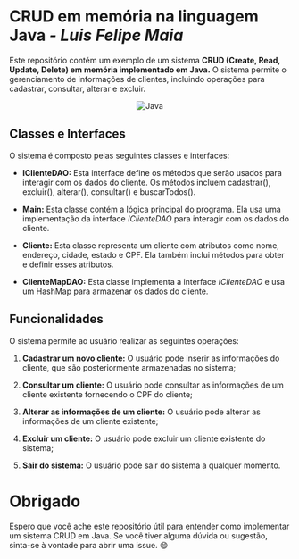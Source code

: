 # CRUD em memória na linguagem Java _- Luis Felipe Maia_
Este repositório contém um exemplo de um sistema **CRUD (Create, Read, Update, Delete) em memória implementado em Java.** O sistema permite o gerenciamento de informações de clientes, incluindo operações para cadastrar, consultar, alterar e excluir.

<div align="center">
  
  ![Java](https://antoniomedeiros.dev/files/2012/07/java.jpg)

</div>

## Classes e Interfaces
O sistema é composto pelas seguintes classes e interfaces:

* **IClienteDAO:** Esta interface define os métodos que serão usados para interagir com os dados do cliente. Os métodos incluem cadastrar(), excluir(), alterar(), consultar() e buscarTodos().

* **Main:** Esta classe contém a lógica principal do programa. Ela usa uma implementação da interface _IClienteDAO_ para interagir com os dados do cliente.

* **Cliente:** Esta classe representa um cliente com atributos como nome, endereço, cidade, estado e CPF. Ela também inclui métodos para obter e definir esses atributos.

* **ClienteMapDAO:** Esta classe implementa a interface _IClienteDAO_ e usa um HashMap para armazenar os dados do cliente.

## Funcionalidades
O sistema permite ao usuário realizar as seguintes operações:

1. **Cadastrar um novo cliente:** O usuário pode inserir as informações do cliente, que são posteriormente armazenadas no sistema;

2. **Consultar um cliente:** O usuário pode consultar as informações de um cliente existente fornecendo o CPF do cliente;

3. **Alterar as informações de um cliente:** O usuário pode alterar as informações de um cliente existente;

4. **Excluir um cliente:** O usuário pode excluir um cliente existente do sistema;

5. **Sair do sistema:** O usuário pode sair do sistema a qualquer momento.

# Obrigado
Espero que você ache este repositório útil para entender como implementar um sistema CRUD em Java. Se você tiver alguma dúvida ou sugestão, sinta-se à vontade para abrir uma issue. 😄
